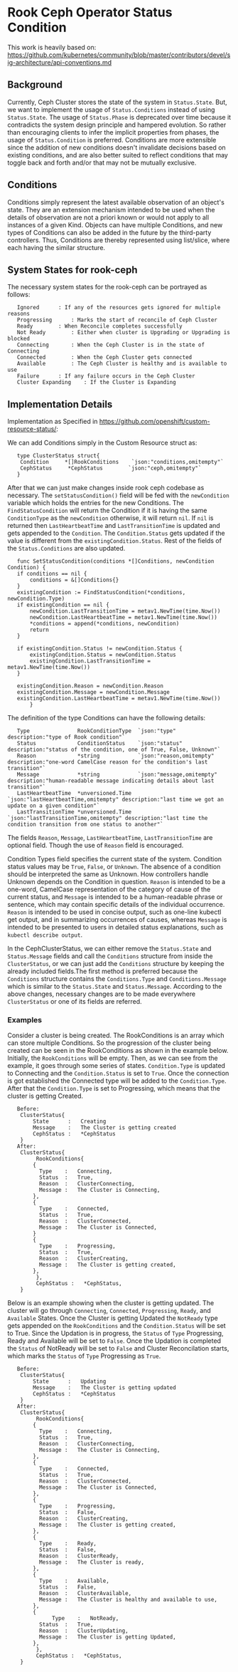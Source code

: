 # Rook Ceph Operator Status Condition

This work is heavily based on: https://github.com/kubernetes/community/blob/master/contributors/devel/sig-architecture/api-conventions.md

## Background

Currently, Ceph Cluster stores the state of the system in `Status.State`. But, we want to implement the usage of `Status.Conditions` instead of using `Status.State`. The usage of `Status.Phase` is deprecated over time because it contradicts the system design principle and hampered evolution. So rather than encouraging clients to infer the implicit properties from phases, the usage of `Status.Condition` is preferred. Conditions are more extensible since the addition of new conditions doesn't invalidate decisions based on existing conditions, and are also better suited to reflect conditions that may toggle back and forth and/or that may not be mutually exclusive.

## Conditions

Conditions simply represent the latest available observation of an object's state. They are an extension mechanism intended to be used when the details of observation are not a priori known or would not apply to all instances of a given Kind. Objects can have multiple Conditions, and new types of Conditions can also be added in the future by the third-party controllers. Thus, Conditions are thereby represented using list/slice, where each having the similar structure.

## System States for rook-ceph

The necessary system states for the rook-ceph can be portrayed as follows:
	   
	   Ignored 		: If any of the resources gets ignored for multiple reasons
	   Progressing 		: Marks the start of reconcile of Ceph Cluster
	   Ready 		: When Reconcile completes successfully
	   Not Ready 		: Either when cluster is Upgrading or Upgrading is blocked
	   Connecting		: When the Ceph Cluster is in the state of Connecting 
	   Connected		: When the Ceph Cluster gets connected
	   Available 		: The Ceph Cluster is healthy and is available to use
	   Failure 		: If any failure occurs in the Ceph Cluster
	   Cluster Expanding	: If the Cluster is Expanding

## Implementation Details

Implementation as Specified in https://github.com/openshift/custom-resource-status/:

We can add Conditions simply in the Custom Resource struct as:
	  
	   type ClusterStatus struct{
		Condition     *[]RookConditions    `json:"conditions,omitempty"`
		CephStatus     *CephStatus        `json:"ceph,omitempty"`
	   }

After that we can just make changes inside rook ceph codebase as necessary. The `setStatusCondition()` field will be fed with the `newCondition` variable which holds the entries for the new Conditions. The `FindStatusCondition` will return the Condition if it is having the same `ConditionType` as the `newCondition` otherwise, it will return `nil`. If `nil` is returned then `LastHeartbeatTime` and `LastTransitionTime` is updated and gets appended to the `Condition`. The `Condition.Status` gets updated if the value is different from the `existingCondition.Status`. Rest of the fields of the `Status.Conditions` are also updated.
 

	   func SetStatusCondition(conditions *[]Conditions, newCondition Condition) {
	   if conditions == nil {
	   	   conditions = &[]Conditions{}
	   }
	   existingCondition := FindStatusCondition(*conditions, newCondition.Type)
	   if existingCondition == nil {
		   newCondition.LastTransitionTime = metav1.NewTime(time.Now())
		   newCondition.LastHeartbeatTime = metav1.NewTime(time.Now())
		   *conditions = append(*conditions, newCondition)
		   return
	   }

	   if existingCondition.Status != newCondition.Status {
		   existingCondition.Status = newCondition.Status
		   existingCondition.LastTransitionTime = metav1.NewTime(time.Now())
	   }

	   existingCondition.Reason = newCondition.Reason
	   existingCondition.Message = newCondition.Message
	   existingCondition.LastHeartbeatTime = metav1.NewTime(time.Now())
           }

The definition of the type Conditions can have the following details:
	   
	   Type               RookConditionType  `json:"type" description:"type of Rook condition"`
  	   Status             ConditionStatus    `json:"status" description:"status of the condition, one of True, False, Unknown"`
  	   Reason             *string            `json:"reason,omitempty" description:"one-word CamelCase reason for the condition's last transition"`
  	   Message            *string            `json:"message,omitempty" description:"human-readable message indicating details about last transition"`
	   LastHeartbeatTime  *unversioned.Time  `json:"lastHeartbeatTime,omitempty" description:"last time we got an update on a given condition"`
	   LastTransitionTime *unversioned.Time  `json:"lastTransitionTime,omitempty" description:"last time the condition transition from one status to another"`

The fields `Reason`, `Message`, `LastHeartbeatTime`, `LastTransitionTime` are optional field. Though the use of `Reason` field is encouraged.

Condition Types field specifies the current state of the system. Condition status values may be `True`, `False`, or `Unknown`. The absence of a condition should be interpreted the same as Unknown. How controllers handle Unknown depends on the Condition in question.
`Reason` is intended to be a one-word, CamelCase representation of the category of cause of the current status, and `Message` is intended to be a human-readable phrase or sentence, which may contain specific details of the individual occurrence. `Reason` is intended to be used in concise output, such as one-line kubectl get output, and in summarizing occurrences of causes, whereas `Message` is intended to be presented to users in detailed status explanations, such as `kubectl describe output`.

In the CephClusterStatus, we can either remove the `Status.State` and `Status.Message` fields and call the `Conditions` structure from inside the `ClusterStatus`, or we can just add the `Conditions` structure by keeping the already included fields.The first method is preferred because the `Conditions` structure contains the `Conditions.Type` and `Conditions.Message` which is similar to the `Status.State` and `Status.Message`. According to the above changes, necessary changes are to be made everywhere `ClusterStatus` or one of its fields are referred. 



### Examples

Consider a cluster is being created. The RookConditions is an array which can store multiple Conditions. So the progression of the cluster being created can be seen in the RookConditions as shown in the example below. Initially, the `RookConditions` will be empty. Then, as we can see from the example, it goes through some series of states. `Condition.Type` is updated to Connecting and the `Condition.Status` is set to `True`. Once the connection is got established the Connected type will be added to the `Condition.Type`. After that the `Condition.Type` is set to Progressing, which means that the cluster is getting Created. 

	   Before:
		ClusterStatus{
		    State      :   Creating
	   	    Message    :   The Cluster is getting created
		    CephStatus :   *CephStatus
		}
	   After:
		ClusterStatus{
		     RookConditions{
			{
			  Type    :   Connecting,
			  Status  :   True,
			  Reason  :   ClusterConnecting,
			  Message :   The Cluster is Connecting,
			},
			{
			  Type    :   Connected,
			  Status  :   True,
			  Reason  :   ClusterConnected,
			  Message :   The Cluster is Connected,
			}
			{
			  Type    :   Progressing,
			  Status  :   True,
			  Reason  :   ClusterCreating,
			  Message :   The Cluster is getting created,
			},
		     },
		     CephStatus :   *CephStatus,
		}
Below is an example showing when the cluster is getting updated. The cluster will go through `Connecting`, `Connected`, `Progressing`, `Ready`, and `Available` States. Once the Cluster is getting Updated the `NotReady` type gets appended on the `RookConditions` and the `Condition.Status` will be set to True. Since the Updation is in progress, the `Status` of `Type` Progressing, Ready and Available will be set to `False`. Once the Updation is completed the `Status` of NotReady will be set to `False` and Cluster Reconcilation starts, which marks the `Status` of `Type` Progressing as `True`. 


	   Before:
		ClusterStatus{
		    State      :   Updating
	   	    Message    :   The Cluster is getting updated
		    CephStatus :   *CephStatus
		}
	   After:
		ClusterStatus{
		     RookConditions{
			{
			  Type    :   Connecting,
			  Status  :   True,
			  Reason  :   ClusterConnecting,
			  Message :   The Cluster is Connecting,
			},
			{
			  Type    :   Connected,
			  Status  :   True,
			  Reason  :   ClusterConnected,
			  Message :   The Cluster is Connected,
			},
			{
			  Type    :   Progressing,
			  Status  :   False,
			  Reason  :   ClusterCreating,
			  Message :   The Cluster is getting created,
			},
			{
			  Type    :   Ready,
			  Status  :   False,
			  Reason  :   ClusterReady,
			  Message :   The Cluster is ready,
			},
			{
			  Type    :   Available,
			  Status  :   False,
			  Reason  :   ClusterAvailable,
		   	  Message :   The Cluster is healthy and available to use,
			},
			{
		          Type    :   NotReady,
			  Status  :   True,
			  Reason  :   ClusterUpdating,
 			  Message :   The Cluster is getting Updated,
			},
		     },
		     CephStatus :   *CephStatus,
		}
